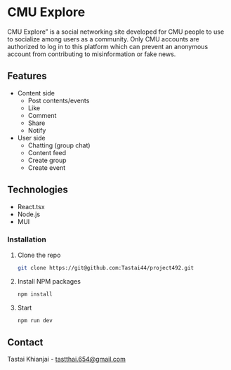 # CMU Explore

CMU Explore” is a social networking site developed for CMU people to use to socialize among users as a community. Only CMU accounts are authorized to log in to this platform which can prevent an anonymous account from contributing to misinformation or fake news.

## Features

- Content side
  - Post contents/events
  - Like
  - Comment
  - Share
  - Notify
- User side
  - Chatting (group chat)
  - Content feed
  - Create group
  - Create event

## Technologies
* React.tsx
* Node.js
* MUI

### Installation

1. Clone the repo
   ```sh
   git clone https://git@github.com:Tastai44/project492.git
   ```
2. Install NPM packages
   ```sh
   npm install
   ```
2. Start
   ```sh
   npm run dev
   ``` 

## Contact

Tastai Khianjai - tastthai.654@gmail.com
